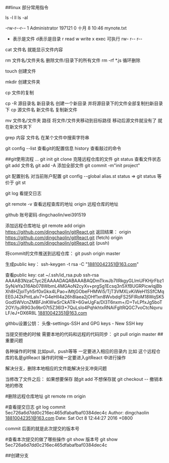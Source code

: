 ##linux 部分常用指令

ls -l
ll
ls -al

-rw-r--r-- 1 Administrator 197121 0 十月  8 10:46 mynote.txt
-   表示是文件  d表示是目录
r read  w write  x exec 可执行
rw-
r--
r--

cat  文件名  就能显示文件内容

rm 文件名/文件夹名  删除文件/目录下的所有文件
rm -rf *.js 循环删除

touch  创建文件

mkdir  创建文件夹

cp  文件的复制


cp -R 源目录名   新目录名  创建一个新目录 并将源目录下的文件全部复制扫新目录下
cp  源文件名    新文件名  复制新文件


mv  文件名/文件夹  路径    将文件/文件夹移动到目标路径  移动后源文件就没有了 就在新文件夹下

grep 内容  文件名 在某个文件中搜索字符串

git config --list 查看git的配置信息
history   查看敲过的命令


##git使用流程
...
git init
git clone  克隆远程仓库的文件
git status 查看文件状态
git add  文件名
git add -A  添加全部文件
git commit -m"init project"

git 配置别名  对当前账户配置
git config --global alias.st status =>  git status   等价于  git st

git log 看提交日志

 git remote -v  查看远程查库的地址
  origin  远程仓库的地址

github 账号密码  dingchaolin/wei391519

添加远程仓库地址
git remote add origin https://github.com/dingchaolin/gitReact.git
返回结果：
origin  https://github.com/dingchaolin/gitReact.git (fetch)
origin  https://github.com/dingchaolin/gitReact.git (push)

将commit的文件推送到远程仓库：
git push origin master

生成public key：
ssh-keygen -t rsa -C "18810042351@163.com"

查看public key:
cat ~/.ssh/id_rsa.pub
ssh-rsa AAAAB3NzaC1yc2EAAAADAQABAAABAQDmTkwJb7IlRkgyGLImUFKHjrFbz1SyN/eYa316Ab078WbmL4MGAoN2cyXv+prgSg1Ecsq3n5XfBUGRPicwIqjBbXh8HZjolTyh5rf0xGkx4LPao+iMtjGObeFHMWi5/TjT3VMXLvKiWeH1SSfCMqEE0J42kPntLalv7+G4eHII4a26h8laea2jOHf1xn8WvbdqFS25FIRoM18WqSK5God5WVcnZMBFJnKWwSrCkATR+6GwUgFa/Dl3T6nxm+/D+TvLPfxJg5boT2OY/lyJR9G3o9br07t5Z36l3+7QuLsIo4PqhkhtxRNAiFgItRQGC7voCtcNqvruLF/eJ+DX6R8L 18810042351@163.com

githbu设置公钥：
头像-settings-SSH and GPG keys - New SSH key

当提交拒绝的时候 需要本地的代码和远程的代码同步：
git pull origin master
##重要问题

各种操作的时候 比如pull，push等等 一定要进入相应的目录内
比如 这个远程仓库的名是gitReact 操作的时候一定要进入gitReact
中进行操作


解决分支，删除本地相应的文件能解决分支冲突问题

当修改了文件之后：
如果想要保存 就git add
不想保存就 git checkout -- <file> 撤销本地的修改

#删除远程仓库地址
git remote rm origin

#查看提交日志
git log
commit 5ec726a6d7dd0c216ec465dfabafbaf0384dec4c
Author: dingchaolin <18810042351@163.com>
Date:   Sat Oct 8 12:44:27 2016 +0800

commit 后面的就是此次提交的版本号

#查看本次提交的做了哪些操作
git show  版本号
git show  5ec726a6d7dd0c216ec465dfabafbaf0384dec4c

##创建分支

    







